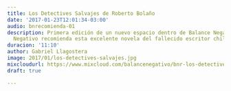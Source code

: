 ```yaml
---
title: Los Detectives Salvajes de Roberto Bolaño
date: '2017-01-23T12:01:34-03:00'
audio: bnrecomienda-01
description: Primera edición de un nuevo espacio dentro de Balance Negativo. Gabriel
  Negativo recomienda esta excelente novela del fallecido escritor chileno.
duracion: '11:10'
author: Gabriel Llagostera
image: 2017/01/los-detectives-salvajes.jpg
mixcloudurl: https://www.mixcloud.com/balancenegativo/bnr-los-detectives-salvajes/
draft: true

---
```

